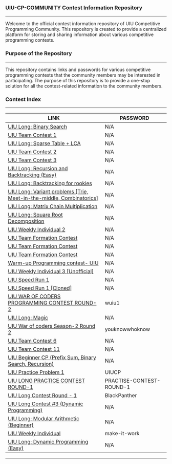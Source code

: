 ### UIU-CP-COMMUNITY Contest Information Repository
---
Welcome to the official contest information repository of UIU Competitive Programming Community. This repository is created to provide a centralized platform for storing and sharing information about various competitive programming contests.

### Purpose of the Repository
---
This repository contains links and passwords for various competitive programming contests that the community members may be interested in participating. The purpose of this repository is to provide a one-stop solution for all the contest-related information to the community members.

### Contest Index
---
| LINK | PASSWORD |
| ------ | ------ |
|[UIU Long: Binary Search](https://vjudge.net/contest/535620)| N/A |
|[UIU Team Contest 1](https://vjudge.net/contest/536225)| N/A |
|[UIU Long: Sparse Table + LCA](https://vjudge.net/contest/536244)| N/A |
|[UIU Team Contest 2](https://vjudge.net/contest/537193)| N/A |
|[UIU Team Contest 3](https://vjudge.net/contest/538865)| N/A |
|[UIU Long: Recursion and Backtracking (Easy)](https://vjudge.net/contest/539470)| N/A |
|[UIU Long: Backtracking for rookies](https://vjudge.net/contest/541367)| N/A |
|[UIU Long: Variant problems [Trie, Meet-in-the-middle, Combinatorics]](https://vjudge.net/contest/541699)| N/A |
|[UIU Long: Matrix Chain Multiplication](https://vjudge.net/contest/543567)| N/A |
|[UIU Long: Square Root Decomposition](https://vjudge.net/contest/544623)| N/A |
|[UIU Weekly Individual 2](https://vjudge.net/contest/536221)| N/A |
|[UIU Team Formation Contest](https://vjudge.net/contest/539495)| N/A |
|[UIU Team Formation Contest](https://vjudge.net/contest/539554)| N/A |
|[UIU Team Formation Contest](https://vjudge.net/contest/539555)| N/A |
|[Warm-up Programming contest- UIU](https://vjudge.net/contest/539868)| N/A |
|[UIU Weekly Individual 3 [Unofficial]](https://vjudge.net/contest/543519)| N/A |
|[UIU Speed Run 1](https://vjudge.net/contest/549533)| N/A |
|[UIU Speed Run 1 [Cloned]](https://vjudge.net/contest/549630)| N/A |
|[UIU WAR OF CODERS PROGRAMMING CONTEST ROUND- 2](https://vjudge.net/contest/549761)| wuiu1 |
|[UIU Long: Magic](https://vjudge.net/contest/551004)| N/A |
|[UIU War of coders Season-2 Round 2](https://vjudge.net/contest/553287)| youknowwhoknow |
|[UIU Team Contest 6](https://vjudge.net/contest/539645)| N/A |
|[UIU Team Contest 11](https://vjudge.net/contest/543521)| N/A |
|[UIU Beginner CP (Prefix Sum, Binary Search, Recursion)](https://vjudge.net/contest/544590)| N/A |
|[UIU Practice Problem 1](https://vjudge.net/contest/546668)| UIUCP |
|[UIU LONG PRACTICE CONTEST ROUND-1](https://vjudge.net/contest/551324)| PRACTISE-CONTEST-ROUND-1 |
|[UIU Long Contest Round - 1](https://vjudge.net/contest/553073)| BlackPanther |
|[UIU Long Contest #3 (Dynamic Programming)](https://vjudge.net/contest/561667)| N/A |
|[UIU Long: Modular Arithmetic (Beginner)](https://vjudge.net/contest/553988)| N/A |
|[UIU Weekly Individual](https://vjudge.net/contest/561667)| make-it-work |
|[UIU Long: Dynamic Programming (Easy)](https://vjudge.net/contest/564816)| N/A |
---
